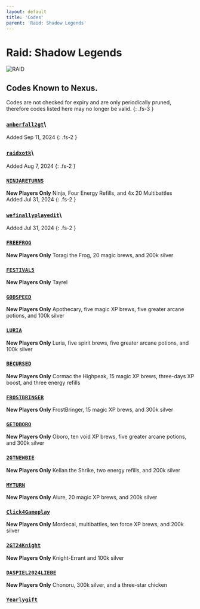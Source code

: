 ```yaml
---
layout: default
title: 'Codes'
parent: 'Raid: Shadow Legends'
---
```


# Raid: Shadow Legends

![RAID](https://cdn.discordapp.com/emojis/1265002064136900669.png)

## Codes Known to Nexus.

Codes are not checked for expiry and are only periodically pruned, therefore codes listed here may no longer be valid.
{: .fs-3 }

### [`amberfall2gt`](https://clipboard.nexus-codes.app/?copy=amberfall2gt)\
Added Sep 11, 2024
{: .fs-2 }

### [`raidxotk`](https://clipboard.nexus-codes.app/?copy=raidxotk)\
Added Aug 7, 2024
{: .fs-2 }

### [`NINJARETURNS`](https://clipboard.nexus-codes.app/?copy=NINJARETURNS)

**New Players Only**
Ninja, Four Energy Refills, and 4x 20 Multibattles\
Added Jul 31, 2024
{: .fs-2 }

### [`wefinallyplayedit`](https://clipboard.nexus-codes.app/?copy=wefinallyplayedit)\
Added Jul 31, 2024
{: .fs-2 }

### [`FREEFROG`](https://clipboard.nexus-codes.app/?copy=FREEFROG)

**New Players Only**
Toragi the Frog, 20 magic brews, and 200k silver

### [`FESTIVAL5`](https://clipboard.nexus-codes.app/?copy=FESTIVAL5)

**New Players Only**
Tayrel

### [`GODSPEED`](https://clipboard.nexus-codes.app/?copy=GODSPEED)

**New Players Only**
Apothecary, five magic XP brews, five greater arcane potions, and 100k silver

### [`LURIA`](https://clipboard.nexus-codes.app/?copy=LURIA)

**New Players Only**
Luria, five spirit brews, five greater arcane potions, and 100k silver

### [`BECURSED`](https://clipboard.nexus-codes.app/?copy=BECURSED)

**New Players Only**
Cormac the Highpeak, 15 magic XP brews, three-days XP boost, and three energy refills

### [`FROSTBRINGER`](https://clipboard.nexus-codes.app/?copy=FROSTBRINGER)

**New Players Only**
FrostBringer, 15 magic XP brews, and 300k silver

### [`GETOBORO`](https://clipboard.nexus-codes.app/?copy=GETOBORO)

**New Players Only**
Oboro, ten void XP brews, five greater arcane potions, and 300k silver

### [`2GTNEWBIE`](https://clipboard.nexus-codes.app/?copy=2GTNEWBIE)

**New Players Only**
Kellan the Shrike, two energy refills, and 200k silver

### [`MYTURN`](https://clipboard.nexus-codes.app/?copy=MYTURN)

**New Players Only**
Alure, 20 magic XP brews, and 200k silver

### [`Click4Gameplay`](https://clipboard.nexus-codes.app/?copy=Click4Gameplay)

**New Players Only**
Mordecai, multibattles, ten force XP brews, and 200k silver

### [`2GT24Knight`](https://clipboard.nexus-codes.app/?copy=2GT24Knight)

**New Players Only**
Knight-Errant and 100k silver

### [`DASPIEL2024LIEBE`](https://clipboard.nexus-codes.app/?copy=DASPIEL2024LIEBE)

**New Players Only**
Chonoru, 300k silver, and a three-star chicken

### [`Yearlygift`](https://clipboard.nexus-codes.app/?copy=Yearlygift)